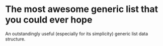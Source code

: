 # The most awesome generic list that you could ever hope
An outstandingly useful (especially for its simplicity) generic list data structure.

